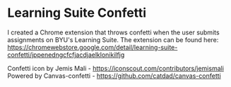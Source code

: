 # Learning Suite Confetti

I created a Chrome extension that throws confetti when the user submits assignments on BYU's Learning Suite. The extension can be found here:
https://chromewebstore.google.com/detail/learning-suite-confetti/jppenedngcfcfjacdjaelklonikilfjg


Confetti icon by Jemis Mali - https://iconscout.com/contributors/jemismali
Powered by Canvas-confetti - https://github.com/catdad/canvas-confetti
